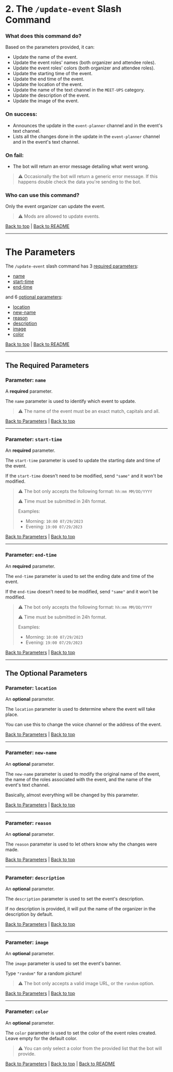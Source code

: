 # 2. The `/update-event` Slash Command

### What does this command do?

Based on the parameters provided, it can:

- Update the name of the event.
- Update the event roles' names (both organizer and attendee roles).
- Update the event roles' colors (both organizer and attendee roles).
- Update the starting time of the event.
- Update the end time of the event.
- Update the location of the event.
- Update the name of the text channel in the `MEET-UPS` category.
- Update the description of the event.
- Update the image of the event.

### On success:

- Announces the update in the `event-planner` channel and in the event's text channel.
- Lists all the changes done in the update in the `event-planner` channel and in the event's text channel.

### On fail:
- The bot will return an error message detailing what went wrong.

>⚠️ Occasionally the bot will return a generic error message. If this happens double check the data you're sending to the bot.

### Who can use this command?

Only the event organizer can update the event.

> ⚠️ Mods are allowed to update events.

[Back to top](#1-the-create-event-slash-command) | [Back to README](../README.md)

---

# The Parameters

The `/update-event` slash command has 3 [required parameters](#the-required-parameters):

- [name](#parameter-name)
- [start-time](#parameter-start-time)
- [end-time](#parameter-end-time)

and 6 [optional parameters](#the-optional-parameters):

- [location](#parameter-location)
- [new-name](#parameter-new-name)
- [reason](#parameter-reason)
- [description](#parameter-description)
- [image](#parameter-image)
- [color](#parameter-color)

[Back to top](#1-the-create-event-slash-command) | [Back to README](../README.md)

---

## The Required Parameters

### Parameter: `name`

A **required** parameter. 

The `name` parameter is used to identify which event to update.

> ⚠️ The name of the event must be an exact match, capitals and all.

[Back to Parameters](#the-parameters) | [Back to top](#1-the-create-event-slash-command)

---

### Parameter: `start-time`

An **required** parameter. 

The `start-time` parameter is used to update the starting date and time of the event.

If the `start-time` doesn't need to be modified, send `"same"` and it won't be modified.

> ⚠️ The bot only accepts the following format: `hh:mm MM/DD/YYYY`
>
> ⚠️ Time must be submitted in 24h format.
> 
> Examples: 
> - Morning: `10:00 07/29/2023`
> - Evening: `19:00 07/29/2023`

[Back to Parameters](#the-parameters) | [Back to top](#1-the-create-event-slash-command)

---

### Parameter: `end-time`

An **required** parameter. 

The `end-time` parameter is used to set the ending date and time of the event.

If the `end-time` doesn't need to be modified, send `"same"` and it won't be modified.

> ⚠️ The bot only accepts the following format: `hh:mm MM/DD/YYYY`
>
> ⚠️ Time must be submitted in 24h format.
> 
> Examples: 
> - Morning: `10:00 07/29/2023`
> - Evening: `19:00 07/29/2023`

[Back to Parameters](#the-parameters) | [Back to top](#1-the-create-event-slash-command)

---

## The Optional Parameters

### Parameter: `location`

An **optional** parameter. 

The `location` parameter is used to determine where the event will take place. 

You can use this to change the voice channel or the address of the event.

[Back to Parameters](#the-parameters) | [Back to top](#1-the-create-event-slash-command)

---

### Parameter: `new-name`

An **optional** parameter. 

The `new-name` parameter is used to modify the original name of the event, the name of the roles associated with the event, and the name of the event's text channel.

Basically, almost everything will be changed by this parameter.

[Back to Parameters](#the-parameters) | [Back to top](#1-the-create-event-slash-command)

---

### Parameter: `reason`

An **optional** parameter. 

The `reason` parameter is used to let others know why the changes were made.

[Back to Parameters](#the-parameters) | [Back to top](#1-the-create-event-slash-command)

---

### Parameter: `description`

An **optional** parameter. 

The `description` parameter is used to set the event's description.

If no description is provided, it will put the name of the organizer in the description by default.

[Back to Parameters](#the-parameters) | [Back to top](#1-the-create-event-slash-command)

---

### Parameter: `image`

An **optional** parameter. 

The `image` parameter is used to set the event's banner. 

Type `"random"` for a random picture!

> ⚠️ The bot only accepts a valid image URL, or the `random` option.

[Back to Parameters](#the-parameters) | [Back to top](#1-the-create-event-slash-command)

---

### Parameter: `color`

An **optional** parameter. 

The `color` parameter is used to set the color of the event roles created. Leave empty for the default color.

> ⚠️ You can only select a color from the provided list that the bot will provide.

[Back to Parameters](#the-parameters) | [Back to top](#1-the-create-event-slash-command) | [Back to README](../README.md)